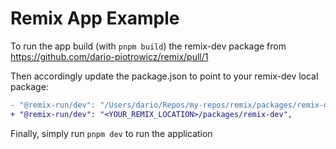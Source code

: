 # Remix App Example

To run the app build (with `pnpm build`) the remix-dev package from https://github.com/dario-piotrowicz/remix/pull/1

Then accordingly update the package.json to point to your remix-dev local package:
```diff
- "@remix-run/dev": "/Users/dario/Repos/my-repos/remix/packages/remix-dev",
+ "@remix-run/dev": "<YOUR_REMIX_LOCATION>/packages/remix-dev",
```

Finally, simply run `pnpm dev` to run the application
